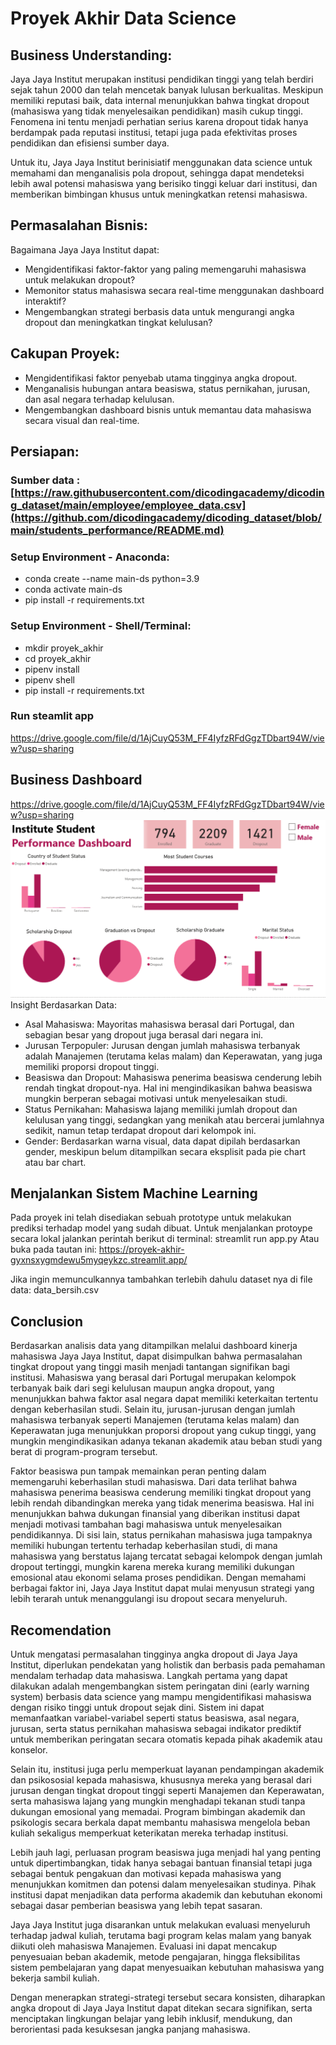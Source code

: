 # Proyek Akhir Data Science
## Business Understanding:
Jaya Jaya Institut merupakan institusi pendidikan tinggi yang telah berdiri sejak tahun 2000 dan telah mencetak banyak lulusan berkualitas. Meskipun memiliki reputasi baik, data internal menunjukkan bahwa tingkat dropout (mahasiswa yang tidak menyelesaikan pendidikan) masih cukup tinggi. Fenomena ini tentu menjadi perhatian serius karena dropout tidak hanya berdampak pada reputasi institusi, tetapi juga pada efektivitas proses pendidikan dan efisiensi sumber daya.

Untuk itu, Jaya Jaya Institut berinisiatif menggunakan data science untuk memahami dan menganalisis pola dropout, sehingga dapat mendeteksi lebih awal potensi mahasiswa yang berisiko tinggi keluar dari institusi, dan memberikan bimbingan khusus untuk meningkatkan retensi mahasiswa.
## Permasalahan Bisnis:
Bagaimana Jaya Jaya Institut dapat:
- Mengidentifikasi faktor-faktor yang paling memengaruhi mahasiswa untuk melakukan dropout?
- Memonitor status mahasiswa secara real-time menggunakan dashboard interaktif?
- Mengembangkan strategi berbasis data untuk mengurangi angka dropout dan meningkatkan tingkat kelulusan?
## Cakupan Proyek:
- Mengidentifikasi faktor penyebab utama tingginya angka dropout.
- Menganalisis hubungan antara beasiswa, status pernikahan, jurusan, dan asal negara terhadap kelulusan.
- Mengembangkan dashboard bisnis untuk memantau data mahasiswa secara visual dan real-time.
## Persiapan:
### Sumber data : [https://raw.githubusercontent.com/dicodingacademy/dicoding_dataset/main/employee/employee_data.csv](https://github.com/dicodingacademy/dicoding_dataset/blob/main/students_performance/README.md)
### Setup Environment - Anaconda:
- conda create --name main-ds python=3.9
- conda activate main-ds
- pip install -r requirements.txt
### Setup Environment - Shell/Terminal:
- mkdir proyek_akhir
- cd proyek_akhir
- pipenv install
- pipenv shell
- pip install -r requirements.txt
### Run steamlit app
https://drive.google.com/file/d/1AjCuyQ53M_FF4IyfzRFdGgzTDbart94W/view?usp=sharing
## Business Dashboard
https://drive.google.com/file/d/1AjCuyQ53M_FF4IyfzRFdGgzTDbart94W/view?usp=sharing
![Dashboard](./nuraisah_oxzV_dicoding-dashboard.png)
Insight Berdasarkan Data:
- Asal Mahasiswa: Mayoritas mahasiswa berasal dari Portugal, dan sebagian besar yang dropout juga berasal dari negara ini.
- Jurusan Terpopuler: Jurusan dengan jumlah mahasiswa terbanyak adalah Manajemen (terutama kelas malam) dan Keperawatan, yang juga memiliki proporsi dropout tinggi.
- Beasiswa dan Dropout: Mahasiswa penerima beasiswa cenderung lebih rendah tingkat dropout-nya. Hal ini mengindikasikan bahwa beasiswa mungkin berperan sebagai motivasi untuk menyelesaikan studi.
- Status Pernikahan: Mahasiswa lajang memiliki jumlah dropout dan kelulusan yang tinggi, sedangkan yang menikah atau bercerai jumlahnya sedikit, namun tetap terdapat dropout dari kelompok ini.
- Gender: Berdasarkan warna visual, data dapat dipilah berdasarkan gender, meskipun belum ditampilkan secara eksplisit pada pie chart atau bar chart.
## Menjalankan Sistem Machine Learning
Pada proyek ini telah disediakan sebuah prototype untuk melakukan prediksi terhadap model yang sudah dibuat. Untuk menjalankan protoype secara lokal jalankan perintah berikut di terminal: streamlit run app.py
Atau buka pada tautan ini: https://proyek-akhir-gyxnsxygmdewu5myqeykzc.streamlit.app/

Jika ingin memunculkannya tambahkan terlebih dahulu dataset nya di file data: data_bersih.csv

## Conclusion
Berdasarkan analisis data yang ditampilkan melalui dashboard kinerja mahasiswa Jaya Jaya Institut, dapat disimpulkan bahwa permasalahan tingkat dropout yang tinggi masih menjadi tantangan signifikan bagi institusi. Mahasiswa yang berasal dari Portugal merupakan kelompok terbanyak baik dari segi kelulusan maupun angka dropout, yang menunjukkan bahwa faktor asal negara dapat memiliki keterkaitan tertentu dengan keberhasilan studi. Selain itu, jurusan-jurusan dengan jumlah mahasiswa terbanyak seperti Manajemen (terutama kelas malam) dan Keperawatan juga menunjukkan proporsi dropout yang cukup tinggi, yang mungkin mengindikasikan adanya tekanan akademik atau beban studi yang berat di program-program tersebut.

Faktor beasiswa pun tampak memainkan peran penting dalam memengaruhi keberhasilan studi mahasiswa. Dari data terlihat bahwa mahasiswa penerima beasiswa cenderung memiliki tingkat dropout yang lebih rendah dibandingkan mereka yang tidak menerima beasiswa. Hal ini menunjukkan bahwa dukungan finansial yang diberikan institusi dapat menjadi motivasi tambahan bagi mahasiswa untuk menyelesaikan pendidikannya. Di sisi lain, status pernikahan mahasiswa juga tampaknya memiliki hubungan tertentu terhadap keberhasilan studi, di mana mahasiswa yang berstatus lajang tercatat sebagai kelompok dengan jumlah dropout tertinggi, mungkin karena mereka kurang memiliki dukungan emosional atau ekonomi selama proses pendidikan. Dengan memahami berbagai faktor ini, Jaya Jaya Institut dapat mulai menyusun strategi yang lebih terarah untuk menanggulangi isu dropout secara menyeluruh.
## Recomendation
Untuk mengatasi permasalahan tingginya angka dropout di Jaya Jaya Institut, diperlukan pendekatan yang holistik dan berbasis pada pemahaman mendalam terhadap data mahasiswa. Langkah pertama yang dapat dilakukan adalah mengembangkan sistem peringatan dini (early warning system) berbasis data science yang mampu mengidentifikasi mahasiswa dengan risiko tinggi untuk dropout sejak dini. Sistem ini dapat memanfaatkan variabel-variabel seperti status beasiswa, asal negara, jurusan, serta status pernikahan mahasiswa sebagai indikator prediktif untuk memberikan peringatan secara otomatis kepada pihak akademik atau konselor.

Selain itu, institusi juga perlu memperkuat layanan pendampingan akademik dan psikososial kepada mahasiswa, khususnya mereka yang berasal dari jurusan dengan tingkat dropout tinggi seperti Manajemen dan Keperawatan, serta mahasiswa lajang yang mungkin menghadapi tekanan studi tanpa dukungan emosional yang memadai. Program bimbingan akademik dan psikologis secara berkala dapat membantu mahasiswa mengelola beban kuliah sekaligus memperkuat keterikatan mereka terhadap institusi.

Lebih jauh lagi, perluasan program beasiswa juga menjadi hal yang penting untuk dipertimbangkan, tidak hanya sebagai bantuan finansial tetapi juga sebagai bentuk pengakuan dan motivasi kepada mahasiswa yang menunjukkan komitmen dan potensi dalam menyelesaikan studinya. Pihak institusi dapat menjadikan data performa akademik dan kebutuhan ekonomi sebagai dasar pemberian beasiswa yang lebih tepat sasaran.

Jaya Jaya Institut juga disarankan untuk melakukan evaluasi menyeluruh terhadap jadwal kuliah, terutama bagi program kelas malam yang banyak diikuti oleh mahasiswa Manajemen. Evaluasi ini dapat mencakup penyesuaian beban akademik, metode pengajaran, hingga fleksibilitas sistem pembelajaran yang dapat menyesuaikan kebutuhan mahasiswa yang bekerja sambil kuliah.

Dengan menerapkan strategi-strategi tersebut secara konsisten, diharapkan angka dropout di Jaya Jaya Institut dapat ditekan secara signifikan, serta menciptakan lingkungan belajar yang lebih inklusif, mendukung, dan berorientasi pada kesuksesan jangka panjang mahasiswa.
